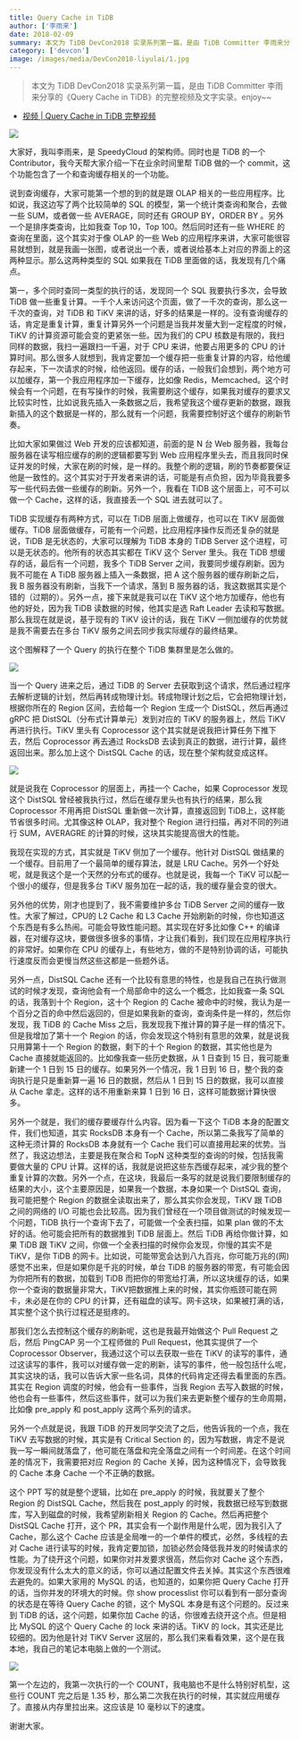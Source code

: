 ```yaml
---
title: Query Cache in TiDB
author: ['李雨来']
date: 2018-02-09
summary: 本文为 TiDB DevCon2018 实录系列第一篇，是由 TiDB Committer 李雨来分享的《Query Cache in TiDB》的完整视频及文字实录。
category: ['devcon']
image: /images/media/DevCon2018-liyulai/1.jpg
---
```


>本文为 TiDB DevCon2018 实录系列第一篇，是由 TiDB Committer 李雨来分享的《Query Cache in TiDB》的完整视频及文字实录。enjoy~~

+ [视频 | Query Cache in TiDB 完整视频](https://v.qq.com/x/page/q0549wlsfop.html)

![](media/DevCon2018-liyulai/1.jpg)

大家好，我叫李雨来，是 SpeedyCloud 的架构师。同时也是 TiDB 的一个 Contributor，我今天帮大家介绍一下在业余时间里帮 TiDB 做的一个 commit，这个功能包含了一个和查询缓存相关的一个功能。

说到查询缓存，大家可能第一个想的到的就是跟 OLAP 相关的一些应用程序。比如说，我这边写了两个比较简单的 SQL 的模型，第一个统计类查询和聚合，去做一些 SUM，或者做一些 AVERAGE，同时还有 GROUP BY，ORDER BY 。另外一个是排序类查询，比如我查 Top 10，Top 100。然后同时还有一些 WHERE 的查询在里面，这个其实对于像 OLAP 的一些 Web 的应用程序来讲，大家可能很容易就想到，就是我画一张图，或者说出一个表，或者说给基本上对应的界面上的这两种显示。那么这两种类型的 SQL 如果我在 TiDB 里面做的话，我发现有几个痛点。

第一，多个同时查同一类型的执行的话，发现同一个 SQL 我要执行多次，会导致 TiDB 做一些重复计算。一千个人来访问这个页面，做了一千次的查询，那么这一千次的查询，对 TiDB 和 TiKV 来讲的话，好多的结果是一样的。没有查询缓存的话，肯定是重复计算，重复计算另外一个问题是当我并发量大到一定程度的时候，TiKV 的计算资源可能会变的更紧张一些。因为我们的 CPU 核数是有限的，我扫同样的数据，我扫一遍跟扫一千遍，对于 CPU 来讲，他要占用更多的 CPU 的计算时间。那么很多人就想到，我肯定要加一个缓存把一些重复计算的内容，给他缓存起来，下一次请求的时候，给他返回。缓存的话，一般我们会想到，两个地方可以加缓存，第一个我应用程序加一下缓存，比如像 Redis，Memcached。这个时候会有一个问题，在有写操作的时候，我需要刷这个缓存，如果我对缓存的要求又比较实时性，比如说我先插入一条数据之后，我希望我这个缓存更新的数据，跟我新插入的这个数据是一样的，那么就有一个问题，我需要控制好这个缓存的刷新节奏。

比如大家如果做过 Web 开发的应该都知道，前面的是 N 台 Web 服务器，我每台服务器在读写相应缓存的刷的逻辑都要写到 Web 应用程序里头去，而且我同时保证并发的时候，大家在刷的时候，是一样的。我整个刷的逻辑，刷的节奏都要保证他是一致性的。这个其实对于开发者来讲的话，可能是有点负担，因为毕竟我要多写一些代码去做一些缓存的刷新。另外一个，我看在 TiDB 这个层面上，可不可以做一个 Cache，这样的话，我直接丢一个 SQL 进去就可以了。

TiDB 实现缓存有两种方式，可以在 TiDB 层面上做缓存，也可以在 TiKV 层面做缓存。TiDB 层面做缓存，可能有一个问题，比应用程序操作反而还复杂的就是说，TiDB 是无状态的，大家可以理解为 TiDB 本身的 TiDB Server 这个进程，可以是无状态的。他所有的状态其实都在 TiKV 这个 Server 里头。我在 TiDB 想缓存的话，最后有一个问题，我多个 TiDB Server 之间，我要同步缓存刷新。因为我不可能在 A TiDB 服务器上插入一条数据，把 A 这个服务器的缓存刷新之后，我 B 服务器没有刷新，当我下一个请求，落到 B 服务器的话，我这数据其实是个错的（过期的）。另外一点，接下来就是我可以在 TiKV 这个地方加缓存，他也有他的好处，因为我 TiDB 读数据的时候，他其实是选 Raft Leader 去读和写数据。那么我现在就是说，基于现有的 TiKV 设计的话，我在 TiKV 一侧加缓存的优势就是我不需要去在多台 TiKV 服务之间去同步我实际缓存的最终结果。

这个图解释了一个 Query 的执行在整个 TiDB 集群里是怎么做的。

![](media/DevCon2018-liyulai/2.jpg)

当一个 Query 进来之后，通过 TiDB 的 Server 去获取到这个请求，然后通过程序去解析逻辑的计划，然后再转成物理计划。转成物理计划之后，它会把物理计划，根据你所在的 Region 区间，去给每一个 Region 生成一个 DistSQL，然后再通过 gRPC 把 DistSQL（分布式计算单元）发到对应的 TiKV 的服务器上，然后 TiKV 再进行执行。TiKV 里头有 Coprocessor 这个其实就是说我把计算任务下推下去，然后 Coprocessor 再去通过 RocksDB 去读到真正的数据，进行计算，最终返回出来。那么加上这个 DistSQL Cache 的话，现在整个架构就变成这样。

![](media/DevCon2018-liyulai/3.jpg)

就是说我在 Coprocessor 的层面上，再挂一个 Cache，如果 Coprocessor 发现这个 DistSQL 曾经被我执行过，然后在缓存里头也有执行的结果，那么我 Coprocessor 不用再把 DistSQL 重新做一次计算，直接返回到 TiDB上，这样能节省很多时间。尤其像这种 OLAP，我对整个 Region 进行扫描，再对不同的列进行 SUM，AVERAGRE 的计算的时候，这块其实能提高很大的性能。

我现在实现的方式，其实就是 TiKV 侧加了一个缓存。他针对 DistSQL 做结果的一个缓存。目前用了一个最简单的缓存算法，就是 LRU Cache。另外一个好处呢，就是我这个是一个天然的分布式的缓存。也就是说，我每一个 TiKV 可以配一个很小的缓存，但是我多台 TiKV 服务加在一起的话，我的缓存量会变的很大。

另外他的优势，刚才也提到了，我不需要维护多台 TiDB Server 之间的缓存一致性。大家了解过，CPU的 L2 Cache 和 L3 Cache 开始刷新的时候，你也知道这个东西是有多么热闹。可能会导致性能问题。其实现在好多比如像 C++ 的编译器，在对缓存这块，要做很多很多的事情，才让我们看到，我们现在应用程序执行的非常好。如果你在 CPU 的缓存上，有些地方，做的不是特别协调的话，可能执行速度反而会更慢当然这些这都是一些题外话。

另外一点，DistSQL Cache 还有一个比较有意思的特性，也是我自己在执行做测试的时候才发现，查询他会有一个局部命中的这么一个概念，比如我查一条 SQL 的话，我落到十个 Region，这十个 Region 的 Cache 被命中的时候，我认为是一个百分之百的命中然后返回的，但是如果我新的查询，查询条件是一样的，然后你发现，我 TiDB 的 Cache Miss 之后，我发现我下推计算的算子是一样的情况下。但是我增加了第十一个 Region 的话，你会发现这个特别有意思的效果，就是说我只用算第十一个 Region 的数据，剩下的十个 Region 的数据，其实他也是为 Cache 直接就能返回的。比如像我查一些历史数据，从 1 日查到 15 日，我可能重新建一个 1 日到 15 日的缓存。如果另外一个情况，我 1 日到 16 日，整个我的查询执行是只是重新算一遍 16 日的数据，然后从 1 日到 15 日的数据，我可以直接从 Cache 拿走。这样的话不用重新来算 1 日到 16 日，这样可能数据计算快很多。

另外一个就是，我们的缓存要缓存什么内容。因为看一下这个 TiDB 本身的配置文件，我们也知道，其实 RocksDB 本身有一个 Cache，所以第二条我写了简单的这种无须计算的 RocksDB 本身就有一个 Cache 我们可以直接用起来的优势。当然了，我这边想法，主要是我在聚合和 TopN 这种类型的查询的时候，包括我需要做大量的 CPU 计算。这样的话，我就是说把这些东西缓存起来，减少我的整个重复计算的次数。另外一个点，在这块，我最后一条写的就是说我们要限制缓存的结果的大小，这个主要原因是，如果我一个数据，本身如果一个 DistSQL 查询，我可能把整个 Region 的数据全读取出来了，那么其实你会发现，TiKV 跟 TiDB 之间的网络的 I/O 可能也会比较高。因为我们曾经在一个项目做测试的时候发现一个问题，TiDB 执行一个查询下去了，可能做一个全表扫描，如果 plan 做的不太好的话。他可能会把所有的数据推到 TiDB 层面上。然后 TiDB 再给你做计算，如果 TiDB 跟 TiKV 之间，你做一个全表扫描的时候你会发现，你慢的其实不是TiKV，是你 TiDB 的网卡。比如说，可能带宽会达到八九百兆，你可能万兆的(网)感觉不出来，但是如果你是千兆的时候，单台 TiDB 的服务器的带宽，有可能会因为你把所有的数据，加载到 TiDB 而把你的带宽给打满，所以这块缓存的话，如果你一个查询的数据量非常大，TiKV把数据推上来的时候，其实你瓶颈可能在网卡，未必是在你的 CPU 的计算，还有磁盘的读写。网卡这块，如果被打满的话，其实整个这个执行过程还是挺疼的。

那我们怎么去控制这个缓存的刷新呢，这也是我最开始做这个 Pull Request 之后，然后 PingCAP 另一个工程师做的 Pull Request，他其实提供了一个 Coprocessor Observer，我通过这个可以去获取一些在 TiKV 的读写的事件，通过这读写的事件，我可以对缓存做一定的刷新，读写的事件，他一般包括什么呢，其实这块的话，我可以告诉大家一些名词，具体的代码肯定还得去看里面的东西。其实在 Region 调度的时候，他会有一些事件，当我 Region 去写入数据的时候，他也会有一些事件，然后这些事件，就可以为我们来去更新整个缓存的生命周期，比如像 pre_apply 和 post_apply 这两个系列的请求。

另外一个点就是说，我跟 TiDB 的开发同学交流了之后，他告诉我的一个点，我在 TiKV 去写数据的时候，其实是有 Critical Section 的，因为写数据，肯定不是说我一写一瞬间就落盘了，他可能在落盘和完全落盘之间有一个时间差。在这个时间差的情况下，我需要把对应 Region 的 Cache 关掉，因为这种情况下，会导致我的 Cache 本身 Cache 一个不正确的数据。

这个 PPT 写的就是整个逻辑，比如在 pre_apply 的时候，我就要关了整个 Region 的 DistSQL Cache，然后我在 post_apply 的时候，我数据已经写到数据库，写入到磁盘的时候，我希望刷新相关 Region 的 Cache。然后再把整个 DistSQL Cache 打开，这个 PR，其实会有一个副作用是什么呢，因为我引入了 Cache，那么这个 Cache 应该是全局唯一的一个单件的模式，必然，多线程的去对 Cache 进行读写的时候，我肯定要加锁，加锁必然会降低我并发的时候请求的性能。为了绕开这个问题，如果你对并发要求很高，然后你对 Cache 这个东西，你发现没有什么太大的意义的话，你可以通过配置文件去关掉。其实这个东西很难去避免的。如果大家用的 MySQL 的话，也知道的，如果你把 Query Cache 打开的话，当你并发的环境大的时候。你 show processlist 你可以看到有一部分查询的状态是在等待 Query Cache 的锁，这个 MySQL 本身是有这个问题的。反过来到 TiDB 的话，这个问题，如果你加 Cache 的话，你很难去绕开这个点。但是相比 MySQL 的这个 Query Cache 的 lock 来讲的话。TiKV 的 lock，其实还是比较细的。因为他是针对 TiKV Server 这层的，那么我们来看看效果，这个是在我本地，我自己的笔记本电脑上做的一个测试。

![](media/DevCon2018-liyulai/4.jpg)

第一个左边的，我第一次执行的一个 COUNT，我电脑也不是什么特别好机型，这些行 COUNT 完之后是 1.35 秒，那么第二次我在执行的时候，其实就应用缓存了。直接从内存里拉出来。这应该是 10 毫秒以下的速度。


谢谢大家。

